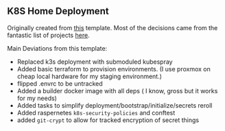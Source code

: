
## K8S Home Deployment
Originally created from [this](https://github.com/k8s-at-home/template-cluster-k3s) template. Most of the decisions came from the fantastic list of projects [here](https://github.com/k8s-at-home/awesome-home-kubernetes).

Main Deviations from this template:
 - Replaced k3s deployment with submoduled kubespray
 - Added basic terraform to provision environments. (I use proxmox on cheap local hardware for my staging environment.)
 - flipped .envrc to be untracked
 - Added a builder docker image with all deps ( I know, gross but it works for my needs)
 - Added tasks to simplify deployment/bootstrap/initialize/secrets reroll
 - Added raspernetes `k8s-security-policies` and conftest
 - added `git-crypt` to allow for tracked encryption of secret things